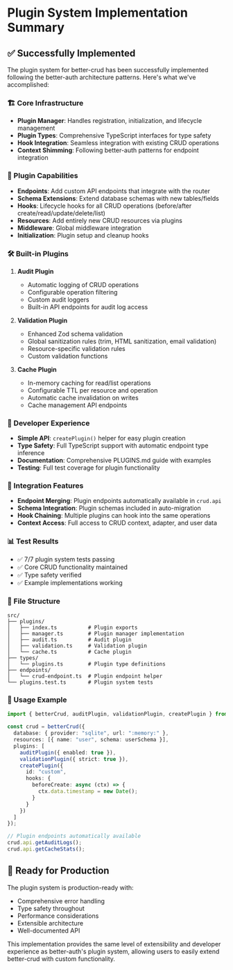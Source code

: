# Plugin System Implementation Summary

## ✅ Successfully Implemented

The plugin system for better-crud has been successfully implemented following the better-auth architecture patterns. Here's what we've accomplished:

### 🏗️ Core Infrastructure
- **Plugin Manager**: Handles registration, initialization, and lifecycle management
- **Plugin Types**: Comprehensive TypeScript interfaces for type safety
- **Hook Integration**: Seamless integration with existing CRUD operations
- **Context Shimming**: Following better-auth patterns for endpoint integration

### 🔌 Plugin Capabilities
- **Endpoints**: Add custom API endpoints that integrate with the router
- **Schema Extensions**: Extend database schemas with new tables/fields
- **Hooks**: Lifecycle hooks for all CRUD operations (before/after create/read/update/delete/list)
- **Resources**: Add entirely new CRUD resources via plugins
- **Middleware**: Global middleware integration
- **Initialization**: Plugin setup and cleanup hooks

### 🛠️ Built-in Plugins
1. **Audit Plugin**
   - Automatic logging of CRUD operations
   - Configurable operation filtering
   - Custom audit loggers
   - Built-in API endpoints for audit log access

2. **Validation Plugin**
   - Enhanced Zod schema validation
   - Global sanitization rules (trim, HTML sanitization, email validation)
   - Resource-specific validation rules
   - Custom validation functions

3. **Cache Plugin**
   - In-memory caching for read/list operations
   - Configurable TTL per resource and operation
   - Automatic cache invalidation on writes
   - Cache management API endpoints

### 📝 Developer Experience
- **Simple API**: `createPlugin()` helper for easy plugin creation
- **Type Safety**: Full TypeScript support with automatic endpoint type inference
- **Documentation**: Comprehensive PLUGINS.md guide with examples
- **Testing**: Full test coverage for plugin functionality

### 🔗 Integration Features
- **Endpoint Merging**: Plugin endpoints automatically available in `crud.api`
- **Schema Integration**: Plugin schemas included in auto-migration
- **Hook Chaining**: Multiple plugins can hook into the same operations
- **Context Access**: Full access to CRUD context, adapter, and user data

### 📊 Test Results
- ✅ 7/7 plugin system tests passing
- ✅ Core CRUD functionality maintained
- ✅ Type safety verified
- ✅ Example implementations working

### 📂 File Structure
```
src/
├── plugins/
│   ├── index.ts          # Plugin exports
│   ├── manager.ts        # Plugin manager implementation
│   ├── audit.ts          # Audit plugin
│   ├── validation.ts     # Validation plugin
│   └── cache.ts          # Cache plugin
├── types/
│   └── plugins.ts        # Plugin type definitions
├── endpoints/
│   └── crud-endpoint.ts  # Plugin endpoint helper
└── plugins.test.ts       # Plugin system tests
```

### 🎯 Usage Example
```typescript
import { betterCrud, auditPlugin, validationPlugin, createPlugin } from 'better-crud';

const crud = betterCrud({
  database: { provider: "sqlite", url: ":memory:" },
  resources: [{ name: "user", schema: userSchema }],
  plugins: [
    auditPlugin({ enabled: true }),
    validationPlugin({ strict: true }),
    createPlugin({
      id: "custom",
      hooks: {
        beforeCreate: async (ctx) => {
          ctx.data.timestamp = new Date();
        }
      }
    })
  ]
});

// Plugin endpoints automatically available
crud.api.getAuditLogs();
crud.api.getCacheStats();
```

## 🚀 Ready for Production
The plugin system is production-ready with:
- Comprehensive error handling
- Type safety throughout
- Performance considerations
- Extensible architecture
- Well-documented API

This implementation provides the same level of extensibility and developer experience as better-auth's plugin system, allowing users to easily extend better-crud with custom functionality.